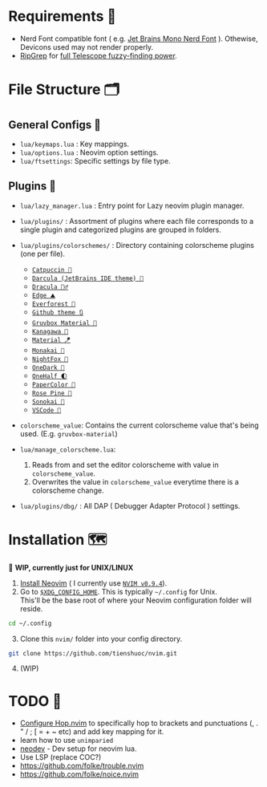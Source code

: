 # Requirements 🔨
* Nerd Font compatible font ( e.g. [Jet Brains Mono Nerd Font](https://www.nerdfonts.com/font-downloads) ). Othewise, Devicons used may not render properly.
* [RipGrep](https://github.com/BurntSushi/ripgrep) for [full Telescope fuzzy-finding power](https://github.com/nvim-telescope/telescope.nvim?tab=readme-ov-file#required-dependencies).

# File Structure 🗂️
## General Configs 🔧
* `lua/keymaps.lua` : Key mappings.
* `lua/options.lua` : Neovim option settings.
* `lua/ftsettings`: Specific settings by file type.
## Plugins 🔌
* `lua/lazy_manager.lua` : Entry point for Lazy neovim plugin manager.
* `lua/plugins/` : Assortment of plugins where each file corresponds to a single plugin and categorized plugins are grouped in folders.
* `lua/plugins/colorschemes/` : Directory containing colorscheme plugins (one per file).
  * [`Catpuccin 🍨`](https://github.com/catppuccin/nvim)
  * [`Darcula (JetBrains IDE theme) 🧶`](https://github.com/doums/darcula)
  * [`Dracula 🧛‍♂️`](https://github.com/Mofiqul/dracula.nvim)
  * [`Edge ⛰️`](https://github.com/sainnhe/edge)
  * [`Everforest 🌳`](https://github.com/neanias/everforest-nvim)
  * [`Github theme 🔃`](https://github.com/projekt0n/github-nvim-theme)
  * [`Gruvbox Material 🍂`](https://github.com/sainnhe/gruvbox-material)
  * [`Kanagawa 🌊`](https://github.com/rebelot/kanagawa.nvim)
  * [`Material 🪁`](https://github.com/marko-cerovac/material.nvim)
  * [`Monakai 🌸`](https://github.com/tanvirtin/monokai.nvim)
  * [`NightFox 🦊`](https://github.com/EdenEast/nightfox.nvim)
  * [`OneDark 🎨`](https://github.com/navarasu/onedark.nvim)
  * [`OneHalf 🌓`](https://github.com/sonph/onehalf)
  * [`PaperColor 📜`](https://github.com/NLKNguyen/papercolor-theme)
  * [`Rose Pine 🌹`](https://github.com/rose-pine/neovim)
  * [`Sonokai 🌺`](https://github.com/sainnhe/sonokai)
  * [`VSCode 🧢`](https://github.com/Mofiqul/vscode.nvim)

* `colorscheme_value`: Contains the current colorscheme value that's being used.
(E.g. `gruvbox-material`)
* `lua/manage_colorscheme.lua`:
    1. Reads from and set the editor colorscheme with value in `colorscheme_value`.
    2. Overwrites the value in `colorscheme_value` everytime there is a colorscheme change.
* `lua/plugins/dbg/` : All DAP ( Debugger Adapter Protocol ) settings.

# Installation 🗺️
📌 **WIP, currently just for UNIX/LINUX**
1. [Install Neovim](https://github.com/neovim/neovim/blob/master/INSTALL.md) ( I currently use [`NVIM v0.9.4`](https://github.com/neovim/neovim/releases/tag/v0.9.4)).
2. Go to [`$XDG_CONFIG_HOME`](https://neovim.io/doc/user/starting.html#%24XDG_CONFIG_HOME). This is typically `~/.config` for Unix. <br>
This'll be the base root of where your Neovim configuration folder will reside.
```bash
cd ~/.config
```
3. Clone this `nvim/` folder into your config directory.
```bash
git clone https://github.com/tienshuoc/nvim.git
```
4. (WIP)


# TODO 👀
* [Configure Hop.nvim](https://github.com/hadronized/hop.nvim/wiki/Configuration) to specifically hop to brackets and punctuations (, . " / ; [ = + ~ etc) and add key mapping for it.
* learn how to use `unimparied`
* [neodev](https://github.com/folke/neodev.nvim) - Dev setup for neovim lua.
* Use LSP (replace COC?)
* https://github.com/folke/trouble.nvim
* https://github.com/folke/noice.nvim
